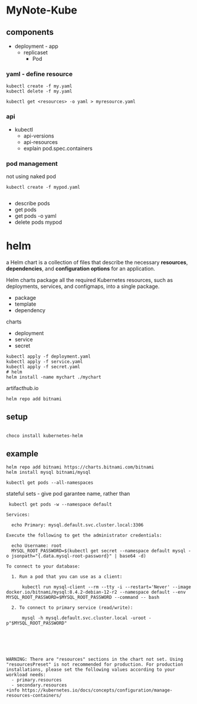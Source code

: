 # MyNote-Kube


## components

* deployment - app
    * replicaset
        * Pod



### yaml - define resource

```
kubectl create -f my.yaml
kubectl delete -f my.yaml

kubectl get <resources> -o yaml > myresource.yaml

```


### api

* kubectl 
    * api-versions
    * api-resources
    * explain pod.spec.containers


 ### pod management
 
 not using naked pod
 ```
 kubectl create -f mypod.yaml
 
 
 ```
 * describe pods
 * get pods
 * get pods <podname> -o yaml
 *  delete pods mypod


# helm
a Helm chart is a collection of files that describe the necessary **resources**, **dependencies**, and **configuration options** for an application.

Helm charts package all the required Kubernetes resources, such as deployments, services, and configmaps, into a single package.
* package
* template
* dependency

charts
* deployment
* service
* secret
```shell
kubectl apply -f deployment.yaml
kubectl apply -f service.yaml
kubectl apply -f secret.yaml
# helm
helm install -name mychart ./mychart

```
artifacthub.io



```
helm repo add bitnami 
```
## setup

```shell

choco install kubernetes-helm

```
## example
```
helm repo add bitnami https://charts.bitnami.com/bitnami
helm install mysql bitnami/mysql

kubectl get pods --all-namespaces
```
stateful sets - give pod garantee name, rather than 

```
 kubectl get pods -w --namespace default

Services:

  echo Primary: mysql.default.svc.cluster.local:3306

Execute the following to get the administrator credentials:

  echo Username: root
  MYSQL_ROOT_PASSWORD=$(kubectl get secret --namespace default mysql -o jsonpath="{.data.mysql-root-password}" | base64 -d)

To connect to your database:

  1. Run a pod that you can use as a client:

      kubectl run mysql-client --rm --tty -i --restart='Never' --image  docker.io/bitnami/mysql:8.4.2-debian-12-r2 --namespace default --env MYSQL_ROOT_PASSWORD=$MYSQL_ROOT_PASSWORD --command -- bash

  2. To connect to primary service (read/write):

      mysql -h mysql.default.svc.cluster.local -uroot -p"$MYSQL_ROOT_PASSWORD"






WARNING: There are "resources" sections in the chart not set. Using "resourcesPreset" is not recommended for production. For production installations, please set the following values according to your workload needs:
  - primary.resources
  - secondary.resources
+info https://kubernetes.io/docs/concepts/configuration/manage-resources-containers/
```
<!--stackedit_data:
eyJoaXN0b3J5IjpbLTE5NTUyMzU3Nyw4ODgwNDE2ODIsNzQ2MT
M3MzM1LC04NTM5MzY3OTEsLTM3NDE4NzQ1MiwxNDY4NTI5MzEx
LC0xMTQ3NDM2OTM0LC01OTM1NTM0MjEsLTk5ODI0MTgzMl19
-->